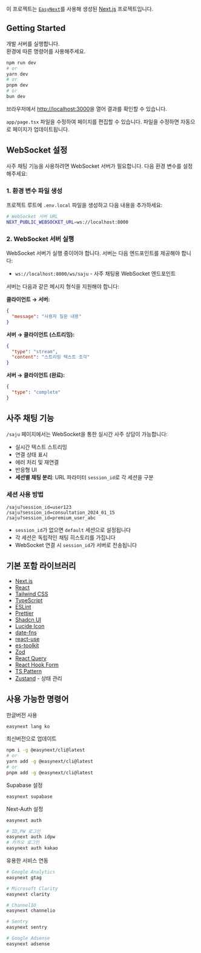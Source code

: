 이 프로젝트는 [`EasyNext`](https://github.com/easynext/easynext)를 사용해 생성된 [Next.js](https://nextjs.org) 프로젝트입니다.

## Getting Started

개발 서버를 실행합니다.<br/>
환경에 따른 명령어를 사용해주세요.

```bash
npm run dev
# or
yarn dev
# or
pnpm dev
# or
bun dev
```

브라우저에서 [http://localhost:3000](http://localhost:3000)을 열어 결과를 확인할 수 있습니다.

`app/page.tsx` 파일을 수정하여 페이지를 편집할 수 있습니다. 파일을 수정하면 자동으로 페이지가 업데이트됩니다.

## WebSocket 설정

사주 채팅 기능을 사용하려면 WebSocket 서버가 필요합니다. 다음 환경 변수를 설정해주세요:

### 1. 환경 변수 파일 생성

프로젝트 루트에 `.env.local` 파일을 생성하고 다음 내용을 추가하세요:

```bash
# WebSocket 서버 URL
NEXT_PUBLIC_WEBSOCKET_URL=ws://localhost:8000
```

### 2. WebSocket 서버 실행

WebSocket 서버가 실행 중이어야 합니다. 서버는 다음 엔드포인트를 제공해야 합니다:

- `ws://localhost:8000/ws/saju` - 사주 채팅용 WebSocket 엔드포인트

서버는 다음과 같은 메시지 형식을 지원해야 합니다:

**클라이언트 → 서버:**
```json
{
  "message": "사용자 질문 내용"
}
```

**서버 → 클라이언트 (스트리밍):**
```json
{
  "type": "stream",
  "content": "스트리밍 텍스트 조각"
}
```

**서버 → 클라이언트 (완료):**
```json
{
  "type": "complete"
}
```

## 사주 채팅 기능

`/saju` 페이지에서는 WebSocket을 통한 실시간 사주 상담이 가능합니다:

- 실시간 텍스트 스트리밍
- 연결 상태 표시
- 에러 처리 및 재연결
- 반응형 UI
- **세션별 채팅 분리**: URL 파라미터 `session_id`로 각 세션을 구분

### 세션 사용 방법

```
/saju?session_id=user123
/saju?session_id=consultation_2024_01_15
/saju?session_id=premium_user_abc
```

- `session_id`가 없으면 `default` 세션으로 설정됩니다
- 각 세션은 독립적인 채팅 히스토리를 가집니다
- WebSocket 연결 시 `session_id`가 서버로 전송됩니다

## 기본 포함 라이브러리

- [Next.js](https://nextjs.org)
- [React](https://react.dev)
- [Tailwind CSS](https://tailwindcss.com)
- [TypeScript](https://www.typescriptlang.org)
- [ESLint](https://eslint.org)
- [Prettier](https://prettier.io)
- [Shadcn UI](https://ui.shadcn.com)
- [Lucide Icon](https://lucide.dev)
- [date-fns](https://date-fns.org)
- [react-use](https://github.com/streamich/react-use)
- [es-toolkit](https://github.com/toss/es-toolkit)
- [Zod](https://zod.dev)
- [React Query](https://tanstack.com/query/latest)
- [React Hook Form](https://react-hook-form.com)
- [TS Pattern](https://github.com/gvergnaud/ts-pattern)
- [Zustand](https://github.com/pmndrs/zustand) - 상태 관리

## 사용 가능한 명령어

한글버전 사용

```sh
easynext lang ko
```

최신버전으로 업데이트

```sh
npm i -g @easynext/cli@latest
# or
yarn add -g @easynext/cli@latest
# or
pnpm add -g @easynext/cli@latest
```

Supabase 설정

```sh
easynext supabase
```

Next-Auth 설정

```sh
easynext auth

# ID,PW 로그인
easynext auth idpw
# 카카오 로그인
easynext auth kakao
```

유용한 서비스 연동

```sh
# Google Analytics
easynext gtag

# Microsoft Clarity
easynext clarity

# ChannelIO
easynext channelio

# Sentry
easynext sentry

# Google Adsense
easynext adsense
```
